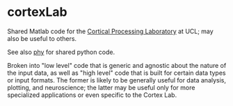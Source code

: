 # cortexLab
Shared Matlab code for the [Cortical Processing Laboratory](http://www.cortexlab.net) at UCL; may also be useful to others.

See also [phy](www.github.com/kwikteam/phy) for shared python code. 

Broken into "low level" code that is generic and agnostic about the nature of the input data, as well as "high level" code that is built for certain data types or input formats. The former is likely to be generally useful for data analysis, plotting, and neuroscience; the latter may be useful only for more specialized applications or even specific to the Cortex Lab. 
